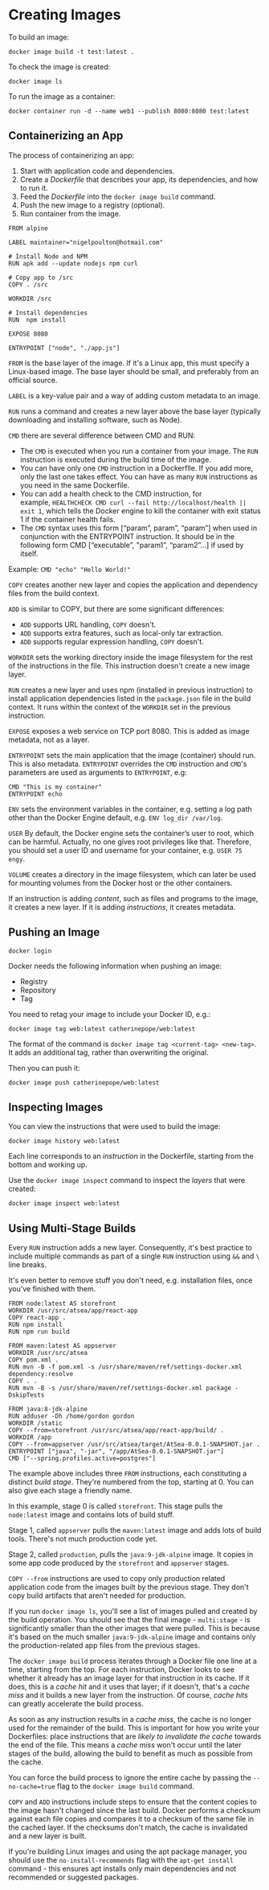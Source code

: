 # Creating Images

To build an image:

```docker image build -t test:latest .```

To check the image is created:

```docker image ls```

To run the image as a container:

```docker container run -d --name web1 --publish 8080:8080 test:latest```

## Containerizing an App

The process of containerizing an app:

1. Start with application code and dependencies.
2. Create a *Dockerfile* that describes your app, its dependencies, and how to run it.
3. Feed the *Dockerfile* into the `docker image build` command.
4. Push the new image to a registry (optional).
5. Run container from the image.

```
FROM alpine

LABEL maintainer="nigelpoulton@hotmail.com"

# Install Node and NPM
RUN apk add --update nodejs npm curl

# Copy app to /src
COPY . /src

WORKDIR /src

# Install dependencies
RUN  npm install

EXPOSE 8080

ENTRYPOINT ["node", "./app.js"]
```

`FROM` is the base layer of the image. If it's a Linux app, this must specify a Linux-based image. The base layer should be small, and preferably from an official source.

`LABEL` is a key-value pair and a way of adding custom metadata to an image.

`RUN` runs a command and creates a new layer above the base layer (typically downloading and installing software, such as Node).

`CMD` there are several difference between CMD and RUN:

- The `CMD` is executed when you run a container from your image. The `RUN` instruction is executed during the build time of the image.
- You can have only one `CMD` instruction in a Dockerflle. If you add more, only the last one takes effect. You can have as many `RUN` instructions as you need in the same Dockerfile.
- You can add a health check to the CMD instruction, for example, `HEALTHCHECK CMD curl --fail http://localhost/health || exit 1`, which tells the Docker engine to kill the container with exit status 1 if the container health fails.
- The `CMD` syntax uses this form [“param”, param”, “param”] when used in conjunction with the ENTRYPOINT instruction. It should be in the following form CMD [“executable”, "param1”, “param2”…] if used by itself.

Example: `CMD "echo" "Hello World!"`

`COPY` creates another new layer and copies the application and dependency files from the build context.

`ADD` is similar to COPY, but there are some significant differences:

- `ADD` supports URL handling, `COPY` doesn't.
- `ADD` supports extra features, such as local-only tar extraction.
- `ADD` supports regular expression handling, `COPY` doesn't.

`WORKDIR` sets the working directory inside the image filesystem for the rest of the instructions in the file. This instruction doesn't create a new image layer.

`RUN` creates a new layer and uses npm (installed in previous instruction) to install application dependencies listed in the `package.json` file in the build context. It runs within the context of the `WORKDIR` set in the previous instruction.

`EXPOSE` exposes a web service on TCP port 8080. This is added as image metadata, not as a layer.

`ENTRYPOINT` sets the main application that the image (container) should run. This is also metadata. `ENTRYPOINT` overrides the `CMD` instruction and `CMD`'s parameters are used as arguments to `ENTRYPOINT`, e.g:

```
CMD "This is my container"
ENTRYPOINT echo
```

`ENV` sets the environment variables in the container, e.g. setting a log path other than the Docker Engine default, e.g. `ENV log_dir /var/log`.

`USER` By default, the Docker engine sets the container’s user to root, which can be harmful. Actually, no one gives root privileges like that. Therefore, you should set a user ID and username for your container, e.g. `USER 75 engy`.

`VOLUME` creates a directory in the image filesystem, which can later be used for mounting volumes from the Docker host or the other containers.

If an instruction is adding *content*, such as files and programs to the image, it creates a new layer. If it is adding *instructions*, it creates metadata.

## Pushing an Image

```docker login```

Docker needs the following information when pushing an image:

- Registry
- Repository
- Tag

You need to retag your image to include your Docker ID, e.g.:

```docker image tag web:latest catherinepope/web:latest```

The format of the command is `docker image tag <current-tag> <new-tag>`. It adds an additional tag, rather than overwriting the original.

Then you can push it:

```docker image push catherinepope/web:latest```

## Inspecting Images

You can view the instructions that were used to build the image:

```docker image history web:latest```

Each line corresponds to an *instruction* in the Dockerfile, starting from the bottom and working up.

Use the `docker image inspect` command to inspect the *layers* that were created:

```docker image inspect web:latest```

## Using Multi-Stage Builds

Every `RUN` instruction adds a new layer. Consequently, it's best practice to include multiple commands as part of a single `RUN` instruction using `&&` and `\` line breaks.

It's even better to remove stuff you don't need, e.g. installation files, once you've finished with them.

```
FROM node:latest AS storefront
WORKDIR /usr/src/atsea/app/react-app
COPY react-app .
RUN npm install
RUN npm run build

FROM maven:latest AS appserver
WORKDIR /usr/src/atsea
COPY pom.xml .
RUN mvn -B -f pom.xml -s /usr/share/maven/ref/settings-docker.xml dependency:resolve
COPY . .
RUN mvn -B -s /usr/share/maven/ref/settings-docker.xml package -DskipTests

FROM java:8-jdk-alpine
RUN adduser -Dh /home/gordon gordon
WORKDIR /static
COPY --from=storefront /usr/src/atsea/app/react-app/build/ .
WORKDIR /app
COPY --from=appserver /usr/src/atsea/target/AtSea-0.0.1-SNAPSHOT.jar .
ENTRYPOINT ["java", "-jar", "/app/AtSea-0.0.1-SNAPSHOT.jar"]
CMD ["--spring.profiles.active=postgres"]

```

The example above includes three `FROM` instructions, each constituting a distinct *build stage*. They're numbered from the top, starting at 0. You can also give each stage a friendly name. 

In this example, stage 0 is called `storefront`. This stage pulls the `node:latest` image and contains lots of build stuff.

Stage 1, called `appserver` pulls the `maven:latest` image and adds lots of build tools. There's not much production code yet.

Stage 2, called `production`, pulls the `java:9-jdk-alpine` image. It copies in some app code produced by the `storefront` and `appserver` stages.

`COPY --from` instructions are used to copy only production related application code from the images built by the previous stage. They don't copy build artifacts that aren't needed for production.

If you run `docker image ls`, you'll see a list of images pulled and created by the build operation. You should see that the final image - `multi:stage` - is significantly smaller than the other images that were pulled. This is because it's based on the much smaller `java:9-jdk-alpine` image and contains only the production-related app files from the previous stages.

The `docker image build` process iterates through a Docker file one line at a time, starting from the top. For each instruction, Docker looks to see whether it already has an image layer for that instruction in its cache. If it does, this is a *cache hit* and it uses that layer; if it doesn't, that's a *cache miss* and it builds a new layer from the instruction. Of course, *cache hits* can greatly accelerate the build process.

As soon as any instruction results in a *cache miss*, the cache is no longer used for the remainder of the build. This is important for how you write your Dockerfiles: place instructions that are *likely to invalidate the cache* towards the end of the file. This means a *cache miss* won't occur until the later stages of the build, allowing the build to benefit as much as possible from the cache.

You can force the build process to ignore the entire cache by passing the `--no-cache=true` flag to the `docker image build` command.

`COPY` and `ADD` instructions include steps to ensure that the content copies to the image hasn't changed since the last build. Docker performs a checksum against each file copies and compares it to a checksum of the same file in the cached layer. If the checksums don't match, the cache is invalidated and a new layer is built. 

If you're building Linux images and using the apt package manager, you should use the `no-install-recommends` flag with the `apt-get install` command - this ensures apt installs only main dependencies and not recommended or suggested packages.